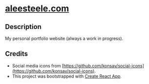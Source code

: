 # [aleesteele.com](http://aleesteele.com)

## Description
My personal portfolio website (always a work in progress).

## Credits
- Social media icons from [https://github.com/konsav/social-icons](https://github.com/konsav/social-icons).
- This project was bootstrapped with [Create React App](https://github.com/facebookincubator/create-react-app).

